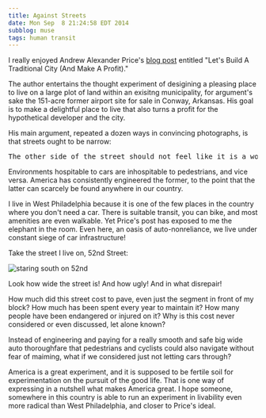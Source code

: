 ```yaml
---
title: Against Streets
date: Mon Sep  8 21:24:58 EDT 2014
subblog: muse
tags: human transit
---
```


I really enjoyed Andrew Alexander Price's [blog post](http://www.andrewalexanderprice.com/blog20130330.php) entitled "Let's Build A Traditional City (And Make A Profit)."

The author entertains the thought experiment of desigining a pleasing place to live on a large plot of land within an exisitng municipality, for argument's sake the 151-acre former airport site for sale in Conway, Arkansas. His goal is to make a delightful place to live that also turns a profit for the hypothetical developer and the city.

His main argument, repeated a dozen ways in convincing photographs, is that streets ought to be narrow:

<pre class="prose">
The other side of the street should not feel like it is a world away - it should not be divided by a dangerous highway of heavy machinery. It should feel human-centric - safe, warm, inviting.  We should feel safe walking anywhere on the street. The street should not feel divided into a "left" and "right" side. We should feel like we are on the *entire* street. The secret to building these great warm homely-feeling places is so simple. The secret is to build narrow streets! That is all we have to do. 
</pre>

<!-- MORE -->

Environments hospitable to cars are inhospitable to pedestrians, and vice versa. America has consistently engineered the former, to the point that the latter can scarcely be found anywhere in our country.

I live in West Philadelphia because it is one of the few places in the country where you don't need a car. There is suitable transit, you can bike, and most amenities are even walkable. Yet Price's post has exposed to me the elephant in the room. Even here, an oasis of auto-nonreliance, we live under constant siege of car infrastructure!

Take the street I live on, 52nd Street:

![staring south on 52nd](/img/52nd_center.jpg)

Look how wide the street is! And how ugly! And in what disrepair!

How much did this street cost to pave, even just the segment in front of my block? How much has been spent every year to maintain it? How many people have been endangered or injured on it? Why is this cost never considered or even discussed, let alone known?

Instead of engineering and paying for a really smooth and safe big wide auto thoroughfare that pedestrians and cyclists could also navigate without fear of maiming, what if we considered just not letting cars through?

America is a great experiment, and it is supposed to be fertile soil for experimentation on the pursuit of the good life. That is one way of expressing in a nutshell what makes America great. I hope someone, somewhere in this country is able to run an experiment in livability even more radical than West Philadelphia, and closer to Price's ideal.
